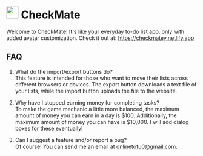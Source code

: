 # <img src="https://github.com/user-attachments/assets/76447c74-9645-4172-a3f9-b158a1a31082" width="32"> CheckMate

Welcome to CheckMate! It's like your everyday to-do list app, only with added avatar customization. Check it out at: https://checkmatey.netlify.app

## FAQ
1. What do the import/export buttons do?  
   This feature is intended for those who want to move their lists across different browsers or devices. The export button downloads a text file of your lists, while the import button uploads the file to the website.

2. Why have I stopped earning money for completing tasks?  
   To make the game mechanic a little more balanced, the maximum amount of money you can earn in a day is $100. Additionally, the maximum amount of money you can have is $10,000. I will add dialog boxes for these eventually!

3. Can I suggest a feature and/or report a bug?  
   Of course! You can send me an email at onlinetofu0@gmail.com.
